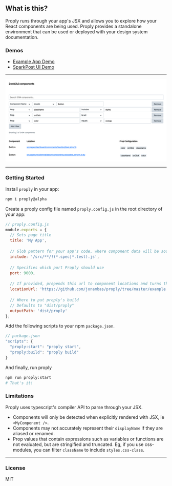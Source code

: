 ## What is this?

Proply runs through your app's JSX and allows you to explore how your React components are being used. Proply provides a standalone environment that can be used or deployed with your design system documentation.

### Demos

- [Example App Demo](https://proply-demo.vercel.app/)
- [SparkPost UI Demo](https://proply-2web2ui.vercel.app/)

---

![Image of the proply interface in SparkPost's web app](demo.png)

---

### Getting Started

Install `proply` in your app:

```bash
npm i proply@alpha
```

Create a proply config file named `proply.config.js` in the root directory of your app:

```js
// proply.config.js
module.exports = {
  // Sets page title
  title: 'My App',

  // Glob pattern for your app's code, where component data will be sourced
  include: '/src/**/!(*.spec|*.test).js',

  // Specifies which port Proply should use
  port: 9000,

  // If provided, prepends this url to component locations and turns them into links
  locationUrl: 'https://github.com/jonambas/proply/tree/master/example',

  // Where to put proply's build
  // Defaults to "dist/proply"
  outputPath: 'dist/proply'
};
```

Add the following scripts to your npm `package.json`.

```js
// package.json
"scripts": {
  "proply:start": "proply start",
  "proply:build": "proply build"
}
```

And finally, run proply

```bash
npm run proply:start
# That's it!
```

### Limitations

Proply uses typescript's compiler API to parse through your JSX.

- Components will only be detected when explicitly rendered with JSX, ie `<MyComponent />`.
- Components may not accurately represent their `displayName` if they are aliased or renamed.
- Prop values that contain expressions such as variables or functions are not evaluated, but are stringified and truncated. Eg, if you use css-modules, you can filter `className` to include `styles.css-class`.

---

### License

MIT
